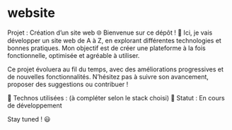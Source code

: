 # website

Projet : Création d’un site web 🌐
Bienvenue sur ce dépôt ! 🚀 Ici, je vais développer un site web de A à Z, en explorant différentes technologies et bonnes pratiques. Mon objectif est de créer une plateforme à la fois fonctionnelle, optimisée et agréable à utiliser.

Ce projet évoluera au fil du temps, avec des améliorations progressives et de nouvelles fonctionnalités. N’hésitez pas à suivre son avancement, proposer des suggestions ou contribuer !

🔧 Technos utilisées : (à compléter selon le stack choisi)
📌 Statut : En cours de développement

Stay tuned ! 😃
